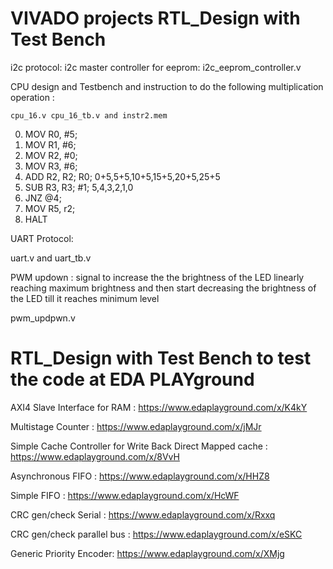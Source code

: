 
# VIVADO projects RTL_Design with Test Bench

i2c protocol: i2c master controller for eeprom: 
	i2c_eeprom_controller.v

CPU design and Testbench and instruction to do the following multiplication operation :

	cpu_16.v cpu_16_tb.v and instr2.mem

0. MOV R0, #5;
1. MOV R1, #6;
2. MOV R2, #0;
3. MOV R3, #6;
4. ADD R2, R2; R0; 0+5,5+5,10+5,15+5,20+5,25+5
5. SUB R3, R3; #1; 5,4,3,2,1,0
6. JNZ @4;
7. MOV R5, r2;
8. HALT


UART Protocol: 

uart.v and uart_tb.v

PWM updown : 
signal to increase the the brightness of the LED linearly reaching maximum brightness and then start decreasing the brightness of the LED till it reaches minimum level

pwm_updpwn.v



# RTL_Design with Test Bench to test the code at EDA PLAYground

AXI4 Slave Interface for RAM : https://www.edaplayground.com/x/K4kY

Multistage Counter : https://www.edaplayground.com/x/jMJr

Simple Cache Controller for Write Back Direct Mapped cache : https://www.edaplayground.com/x/8VvH

Asynchronous FIFO : https://www.edaplayground.com/x/HHZ8

Simple FIFO : https://www.edaplayground.com/x/HcWF

CRC gen/check Serial : https://www.edaplayground.com/x/Rxxq

CRC gen/check parallel bus : https://www.edaplayground.com/x/eSKC

Generic Priority Encoder: https://www.edaplayground.com/x/XMjg
